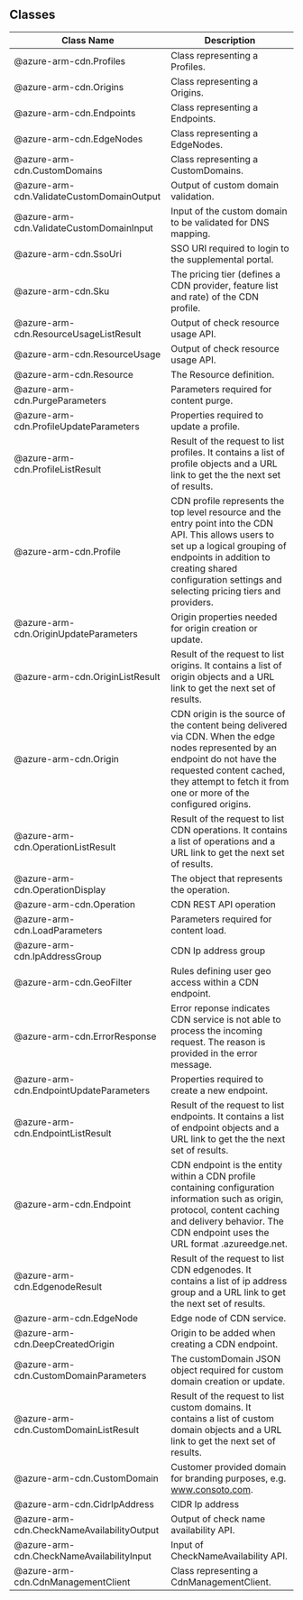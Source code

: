 ## Classes
| Class Name | Description |
|---|---|
| @azure-arm-cdn.Profiles |Class representing a Profiles.|
| @azure-arm-cdn.Origins |Class representing a Origins.|
| @azure-arm-cdn.Endpoints |Class representing a Endpoints.|
| @azure-arm-cdn.EdgeNodes |Class representing a EdgeNodes.|
| @azure-arm-cdn.CustomDomains |Class representing a CustomDomains.|
| @azure-arm-cdn.ValidateCustomDomainOutput |Output of custom domain validation.|
| @azure-arm-cdn.ValidateCustomDomainInput |Input of the custom domain to be validated for DNS mapping.|
| @azure-arm-cdn.SsoUri |SSO URI required to login to the supplemental portal.|
| @azure-arm-cdn.Sku |The pricing tier (defines a CDN provider, feature list and rate) of the CDN profile.|
| @azure-arm-cdn.ResourceUsageListResult |Output of check resource usage API.|
| @azure-arm-cdn.ResourceUsage |Output of check resource usage API.|
| @azure-arm-cdn.Resource |The Resource definition.|
| @azure-arm-cdn.PurgeParameters |Parameters required for content purge.|
| @azure-arm-cdn.ProfileUpdateParameters |Properties required to update a profile.|
| @azure-arm-cdn.ProfileListResult |Result of the request to list profiles. It contains a list of profile objects and a URL link to get the the next set of results.|
| @azure-arm-cdn.Profile |CDN profile represents the top level resource and the entry point into the CDN API. This allows users to set up a logical grouping of endpoints in addition to creating shared configuration settings and selecting pricing tiers and providers.|
| @azure-arm-cdn.OriginUpdateParameters |Origin properties needed for origin creation or update.|
| @azure-arm-cdn.OriginListResult |Result of the request to list origins. It contains a list of origin objects and a URL link to get the next set of results.|
| @azure-arm-cdn.Origin |CDN origin is the source of the content being delivered via CDN. When the edge nodes represented by an endpoint do not have the requested content cached, they attempt to fetch it from one or more of the configured origins.|
| @azure-arm-cdn.OperationListResult |Result of the request to list CDN operations. It contains a list of operations and a URL link to get the next set of results.|
| @azure-arm-cdn.OperationDisplay |The object that represents the operation.|
| @azure-arm-cdn.Operation |CDN REST API operation|
| @azure-arm-cdn.LoadParameters |Parameters required for content load.|
| @azure-arm-cdn.IpAddressGroup |CDN Ip address group|
| @azure-arm-cdn.GeoFilter |Rules defining user geo access within a CDN endpoint.|
| @azure-arm-cdn.ErrorResponse |Error reponse indicates CDN service is not able to process the incoming request. The reason is provided in the error message.|
| @azure-arm-cdn.EndpointUpdateParameters |Properties required to create a new endpoint.|
| @azure-arm-cdn.EndpointListResult |Result of the request to list endpoints. It contains a list of endpoint objects and a URL link to get the the next set of results.|
| @azure-arm-cdn.Endpoint |CDN endpoint is the entity within a CDN profile containing configuration information such as origin, protocol, content caching and delivery behavior. The CDN endpoint uses the URL format <endpointname>.azureedge.net.|
| @azure-arm-cdn.EdgenodeResult |Result of the request to list CDN edgenodes. It contains a list of ip address group and a URL link to get the next set of results.|
| @azure-arm-cdn.EdgeNode |Edge node of CDN service.|
| @azure-arm-cdn.DeepCreatedOrigin |Origin to be added when creating a CDN endpoint.|
| @azure-arm-cdn.CustomDomainParameters |The customDomain JSON object required for custom domain creation or update.|
| @azure-arm-cdn.CustomDomainListResult |Result of the request to list custom domains. It contains a list of custom domain objects and a URL link to get the next set of results.|
| @azure-arm-cdn.CustomDomain |Customer provided domain for branding purposes, e.g. www.consoto.com.|
| @azure-arm-cdn.CidrIpAddress |CIDR Ip address|
| @azure-arm-cdn.CheckNameAvailabilityOutput |Output of check name availability API.|
| @azure-arm-cdn.CheckNameAvailabilityInput |Input of CheckNameAvailability API.|
| @azure-arm-cdn.CdnManagementClient |Class representing a CdnManagementClient.|
